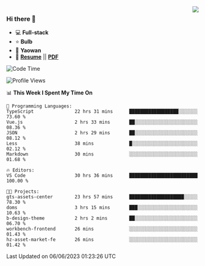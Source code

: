 <img align="right" src="https://github-readme-stats.vercel.app/api?username=LolipopJ&show_icons=true&count_private=true&hide_title=true&include_all_commits=true&theme=vue">

### Hi there 👋

- :computer: **Full-stack**
- :star: **Bulb**
- :pill: **Yaowan**
- :milky_way: [**Resume**](https://lolipopj.github.io/resume/) || [**PDF**](https://cdn.jsdelivr.net/gh/lolipopj/resume/export/resume-en.pdf)

<!--START_SECTION:waka-->
![Code Time](http://img.shields.io/badge/Code%20Time-1%2C336%20hrs%2052%20mins-blue)

![Profile Views](http://img.shields.io/badge/Profile%20Views-1-blue)

📊 **This Week I Spent My Time On** 

```text
💬 Programming Languages: 
TypeScript               22 hrs 31 mins      ██████████████████░░░░░░░   73.60 % 
Vue.js                   2 hrs 33 mins       ██░░░░░░░░░░░░░░░░░░░░░░░   08.36 % 
JSON                     2 hrs 29 mins       ██░░░░░░░░░░░░░░░░░░░░░░░   08.12 % 
Less                     38 mins             █░░░░░░░░░░░░░░░░░░░░░░░░   02.12 % 
Markdown                 30 mins             ░░░░░░░░░░░░░░░░░░░░░░░░░   01.68 % 

🔥 Editors: 
VS Code                  30 hrs 36 mins      █████████████████████████   100.00 % 

🐱‍💻 Projects: 
gts-assets-center        23 hrs 57 mins      ████████████████████░░░░░   78.30 % 
doms                     3 hrs 15 mins       ███░░░░░░░░░░░░░░░░░░░░░░   10.63 % 
b-design-theme           2 hrs 2 mins        ██░░░░░░░░░░░░░░░░░░░░░░░   06.70 % 
workbench-frontend       26 mins             ░░░░░░░░░░░░░░░░░░░░░░░░░   01.43 % 
hz-asset-market-fe       26 mins             ░░░░░░░░░░░░░░░░░░░░░░░░░   01.42 % 
```


 Last Updated on 06/06/2023 01:23:26 UTC
<!--END_SECTION:waka-->
